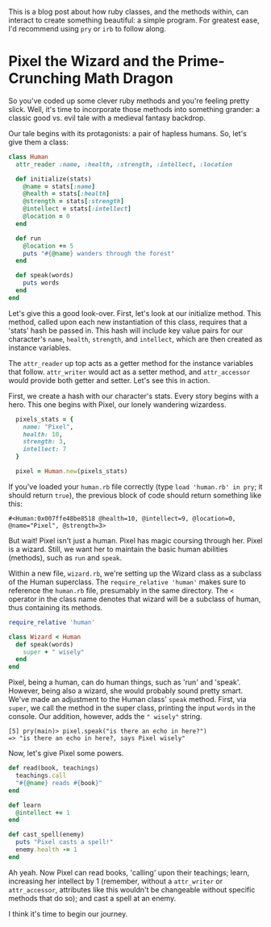 This is a blog post about how ruby classes, and the methods within, can interact to create something beautiful: a simple program.  For greatest ease, I'd recommend using `pry` or `irb` to follow along.

# Pixel the Wizard and the Prime-Crunching Math Dragon

So you've coded up some clever ruby methods and you're feeling pretty slick.  Well, it's time to incorporate those methods into something grander: a classic good vs. evil tale with a medieval fantasy backdrop.

Our tale begins with its protagonists: a pair of hapless humans.  So, let's give them a class:

```ruby
class Human
  attr_reader :name, :health, :strength, :intellect, :location

  def initialize(stats)
    @name = stats[:name]
    @health = stats[:health]
    @strength = stats[:strength]
    @intellect = stats[:intellect]
    @location = 0
  end

  def run
    @location += 5
    puts "#{@name} wanders through the forest"
  end

  def speak(words)
    puts words
  end
end
```

Let's give this a good look-over.  First, let's look at our initialize method.  This method, called upon each new instantiation of this class, requires that a 'stats' hash be passed in.
This hash will include key value pairs for our character's `name`, `health`, `strength`, and `intellect`, which are then created as instance variables.

The `attr_reader` up top acts as a getter method for the instance variables that follow.
`attr_writer` would act as a setter method, and `attr_accessor` would provide both getter and setter.  Let's see this in action.

First, we create a hash with our character's stats. Every story begins with a hero.  This one begins with Pixel, our lonely wandering wizardess.  

```ruby
  pixels_stats = {
    name: "Pixel",
    health: 10,
    strength: 3,
    intellect: 7
  }

  pixel = Human.new(pixels_stats)
```

If you've loaded your `human.rb` file correctly (type `load 'human.rb' in pry`; it should return `true`), the previous block of code should return something like this:
```
#<Human:0x007ffe48be8518 @health=10, @intellect=9, @location=0, @name="Pixel", @strength=3>
```

But wait! Pixel isn't just a human.  Pixel has magic coursing through her.  Pixel is a wizard.  Still, we want her to maintain the basic human abilities (methods), such as `run` and `speak`.

Within a new file, `wizard.rb`, we're setting up the Wizard class as a subclass of the Human superclass.  The `require_relative 'human'` makes sure to reference the `human.rb` file, presumably in the same directory.  The `<` operator in the class name denotes that wizard will be a subclass of human, thus containing its methods.

```ruby
require_relative 'human'

class Wizard < Human
  def speak(words)
    super + " wisely"
  end
end
```

Pixel, being a human, can do human things, such as 'run' and 'speak'.  However, being also a wizard, she would probably sound pretty smart.  We've made an adjustment to the Human class' `speak` method.  First, via `super`, we call the method in the super class, printing the input `words` in the console.  Our addition, however, adds the `" wisely"` string.

```
[5] pry(main)> pixel.speak("is there an echo in here?")
=> "is there an echo in here?, says Pixel wisely"
```

Now, let's give Pixel some powers.

```ruby
def read(book, teachings)
  teachings.call
  "#{@name} reads #{book}"
end

def learn
  @intellect += 1
end

def cast_spell(enemy)
  puts "Pixel casts a spell!"
  enemy.health -= 1
end
```
Ah yeah.  Now Pixel can read books, 'calling' upon their teachings; learn, increasing her intellect by 1 (remember, without a `attr_writer` or `attr_accessor`, attributes like this wouldn't be changeable without specific methods that do so); and cast a spell at an enemy.

I think it's time to begin our journey.  
